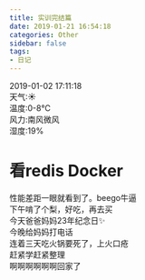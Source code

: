 ```yaml
---
title: 实训完结篇
date: 2019-01-21 16:54:18
categories: Other
sidebar: false
tags:
- 日记
---
```

2019-01-02 17:11:18<br/>
天气:☀<br/>
温度:0-8℃<br/>
风力:南风微风<br/>
湿度:19%<br/>
<!-- more -->
# 看redis Docker<br/>
性能差距一眼就看到了。beego牛逼<br/>
下午啃了个梨，好吃，再去买<br/>
今天爸爸妈妈23年纪念日✨<br/>
今晚给妈妈打电话<br/>
连着三天吃火锅要死了，上火口疮<br/>
赶紧学赶紧整理<br/>
啊啊啊啊啊啊回家了<br/>

<Valine></Valine>
